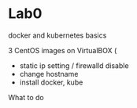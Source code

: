 # Lab0
docker and kubernetes basics


3 CentOS images on VirtualBOX  ( 
  - static ip setting / firewalld disable
  - change hostname
  - install docker, kube

What to do 




